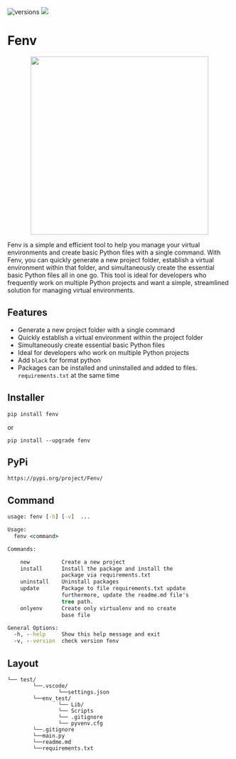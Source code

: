 ![versions](https://img.shields.io/pypi/pyversions/pybadges.svg) ![](https://img.shields.io/badge/-version%200.11.6-blue)

# Fenv

<p align="center"><img src="https://cdn.discordapp.com/attachments/582486229594013696/1070509737529069689/New_Project_3.png" width=400></p>

Fenv is a simple and efficient tool to help you manage your virtual environments and create basic Python files with a single command. With Fenv, you can quickly generate a new project folder, establish a virtual environment within that folder, and simultaneously create the essential basic Python files all in one go. This tool is ideal for developers who frequently work on multiple Python projects and want a simple, streamlined solution for managing virtual environments.

## Features

- Generate a new project folder with a single command
- Quickly establish a virtual environment within the project folder
- Simultaneously create essential basic Python files
- Ideal for developers who work on multiple Python projects
- Add `black` for format python
- Packages can be installed and uninstalled and added to files. `requirements.txt` at the same time

## Installer

```
pip install fenv
```

or

```
pip install --upgrade fenv
```

## PyPi

```
https://pypi.org/project/Fenv/
```

## Command

```cmd
usage: fenv [-h] [-v]  ...

Usage:
  fenv <command>

Commands:

    new          Create a new project
    install      Install the package and install the
                 package via requirements.txt
    uninstall    Uninstall packages
    update       Package to file requirements.txt update
                 furthermore, update the readme.md file's
                 tree path.
    onlyenv      Create only virtualenv and no create
                 base file

General Options:
  -h, --help     Show this help message and exit
  -v, --version  check version fenv

```

## Layout

```
└── test/
        └──.vscode/
                └──settings.json
        └──env_test/
                └── Lib/
                └── Scripts
                └── .gitignore
                └── pyvenv.cfg
        └──.gitignore
        └──main.py
        └──readme.md
        └──requirements.txt
```
